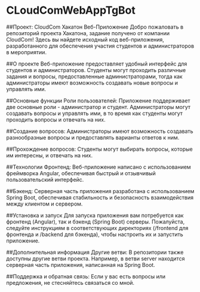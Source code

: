 # CLoudComWebAppTgBot
##Проект: CloudCom Хакатон Веб-Приложение
Добро пожаловать в репозиторий проекта Хакатона, задание получено от компании CloudCom! Здесь вы найдете исходный код веб-приложения, разработанного для обеспечения участия студентов и администраторов в мероприятии.

##О проекте
Веб-приложение предоставляет удобный интерфейс для студентов и администраторов. Студенты могут проходить различные задания и вопросы, предоставленные администраторами, тогда как администраторы имеют возможность создавать новые вопросы и управлять ими.

##Основные функции
Роли пользователей: Приложение поддерживает две основные роли - администратор и студент. Администраторы могут создавать вопросы и управлять ими, в то время как студенты могут проходить вопросы и отвечать на них.

##Создание вопросов:
Администраторы имеют возможность создавать разнообразные вопросы и предоставлять варианты ответов к ним.

##Прохождение вопросов:
Студенты могут выбирать вопросы, которые им интересны, и отвечать на них.

##Технологии
Фронтенд: Веб-приложение написано с использованием фреймворка Angular, обеспечивая быстрый и отзывчивый пользовательский интерфейс.

##Бэкенд:
Серверная часть приложения разработана с использованием Spring Boot, обеспечивая стабильность и безопасность взаимодействия между клиентом и сервером.

##Установка и запуск
Для запуска приложения вам потребуется как фронтенд (Angular), так и бэкенд (Spring Boot) серверы. Пожалуйста, следуйте инструкциям в соответствующих директориях (/frontend для фронтенда и /backend для бэкенда), чтобы настроить их и запустить приложение.

##Дополнительная информация
Другие ветви: В репозитории также доступны другие ветви проекта. Например, в ветви server находится серверная часть приложения, написанная на Spring Boot.

##Поддержка и обратная связь:
Если у вас есть вопросы или предложения, не стесняйтесь связаться со мной.
